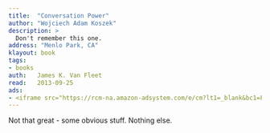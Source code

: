 ```yaml
---
title:	"Conversation Power"
author: "Wojciech Adam Koszek"
description: >
  Don't remember this one.
address: "Menlo Park, CA"
klayout: book
tags:
- books
auth:	James K. Van Fleet
read:	2013-09-25
ads:
- <iframe src="https://rcm-na.amazon-adsystem.com/e/cm?lt1=_blank&bc1=FFFFFF&IS2=1&bg1=FFFFFF&fc1=000000&lc1=FF0000&t=wkoszek08-20&o=1&p=8&l=as4&m=amazon&f=ifr&ref=ss_til&asins=0135296374" style="width:120px;height:240px;" scrolling="no" marginwidth="0" marginheight="0" frameborder="0"></iframe>
---
```

Not that great - some obvious stuff. Nothing else.

